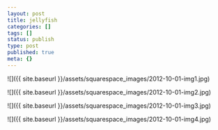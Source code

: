 ```yaml
---
layout: post
title: jellyfish
categories: []
tags: []
status: publish
type: post
published: true
meta: {}
---
```


![]({{ site.baseurl }}/assets/squarespace_images/2012-10-01-img1.jpg)

![]({{ site.baseurl }}/assets/squarespace_images/2012-10-01-img2.jpg)

![]({{ site.baseurl }}/assets/squarespace_images/2012-10-01-img3.jpg)

![]({{ site.baseurl }}/assets/squarespace_images/2012-10-01-img4.jpg)
